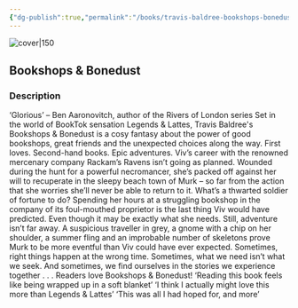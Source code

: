 ```yaml
---
{"dg-publish":true,"permalink":"/books/travis-baldree-bookshops-bonedust/","title":"\"Bookshops & Bonedust\"","tags":["Fantasy","cozy"]}
---
```




![cover|150](http://books.google.com/books/content?id=U6y0EAAAQBAJ&printsec=frontcover&img=1&zoom=1&edge=curl&source=gbs_api)

## Bookshops & Bonedust

### Description

‘Glorious’ – Ben Aaronovitch, author of the Rivers of London series Set in the world of BookTok sensation Legends & Lattes, Travis Baldree's Bookshops & Bonedust is a cosy fantasy about the power of good bookshops, great friends and the unexpected choices along the way. First loves. Second-hand books. Epic adventures. Viv’s career with the renowned mercenary company Rackam’s Ravens isn’t going as planned. Wounded during the hunt for a powerful necromancer, she’s packed off against her will to recuperate in the sleepy beach town of Murk – so far from the action that she worries she’ll never be able to return to it. What’s a thwarted soldier of fortune to do? Spending her hours at a struggling bookshop in the company of its foul-mouthed proprietor is the last thing Viv would have predicted. Even though it may be exactly what she needs. Still, adventure isn’t far away. A suspicious traveller in grey, a gnome with a chip on her shoulder, a summer fling and an improbable number of skeletons prove Murk to be more eventful than Viv could have ever expected. Sometimes, right things happen at the wrong time. Sometimes, what we need isn’t what we seek. And sometimes, we find ourselves in the stories we experience together . . . Readers love Bookshops & Bonedust! ‘Reading this book feels like being wrapped up in a soft blanket’ ‘I think I actually might love this more than Legends & Lattes’ ‘This was all I had hoped for, and more’
```